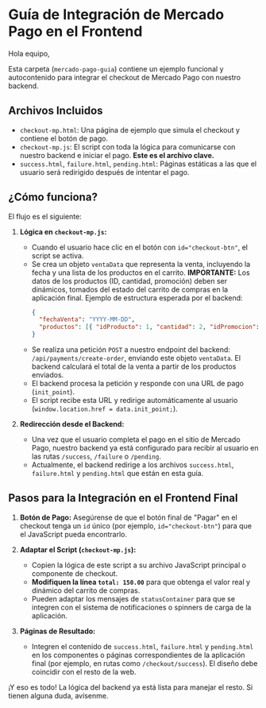 # Guía de Integración de Mercado Pago en el Frontend

Hola equipo,

Esta carpeta (`mercado-pago-guia`) contiene un ejemplo funcional y autocontenido para integrar el checkout de Mercado Pago con nuestro backend.

## Archivos Incluidos

- `checkout-mp.html`: Una página de ejemplo que simula el checkout y contiene el botón de pago.
- `checkout-mp.js`: El script con toda la lógica para comunicarse con nuestro backend e iniciar el pago. **Este es el archivo clave.**
- `success.html`, `failure.html`, `pending.html`: Páginas estáticas a las que el usuario será redirigido después de intentar el pago.

## ¿Cómo funciona?

El flujo es el siguiente:

1.  **Lógica en `checkout-mp.js`:**

    - Cuando el usuario hace clic en el botón con `id="checkout-btn"`, el script se activa.
    - Se crea un objeto `ventaData` que representa la venta, incluyendo la fecha y una lista de los productos en el carrito.
      **IMPORTANTE:** Los datos de los productos (ID, cantidad, promoción) deben ser dinámicos, tomados del estado del carrito de compras en la aplicación final.
      Ejemplo de estructura esperada por el backend:
      ```json
      {
        "fechaVenta": "YYYY-MM-DD",
        "productos": [{ "idProducto": 1, "cantidad": 2, "idPromocion": null }]
      }
      ```
    - Se realiza una petición `POST` a nuestro endpoint del backend: `/api/payments/create-order`, enviando este objeto `ventaData`.
      El backend calculará el total de la venta a partir de los productos enviados.
    - El backend procesa la petición y responde con una URL de pago (`init_point`).
    - El script recibe esta URL y redirige automáticamente al usuario (`window.location.href = data.init_point;`).

2.  **Redirección desde el Backend:**
    - Una vez que el usuario completa el pago en el sitio de Mercado Pago, nuestro backend ya está configurado para recibir al usuario en las rutas `/success`, `/failure` o `/pending`.
    - Actualmente, el backend redirige a los archivos `success.html`, `failure.html` y `pending.html` que están en esta guía.

## Pasos para la Integración en el Frontend Final

1.  **Botón de Pago:** Asegúrense de que el botón final de "Pagar" en el checkout tenga un `id` único (por ejemplo, `id="checkout-btn"`) para que el JavaScript pueda encontrarlo.

2.  **Adaptar el Script (`checkout-mp.js`):**

    - Copien la lógica de este script a su archivo JavaScript principal o componente de checkout.
    - **Modifiquen la línea `total: 150.00`** para que obtenga el valor real y dinámico del carrito de compras.
    - Pueden adaptar los mensajes de `statusContainer` para que se integren con el sistema de notificaciones o spinners de carga de la aplicación.

3.  **Páginas de Resultado:**
    - Integren el contenido de `success.html`, `failure.html` y `pending.html` en los componentes o páginas correspondientes de la aplicación final (por ejemplo, en rutas como `/checkout/success`). El diseño debe coincidir con el resto de la web.

¡Y eso es todo! La lógica del backend ya está lista para manejar el resto. Si tienen alguna duda, avísenme.
